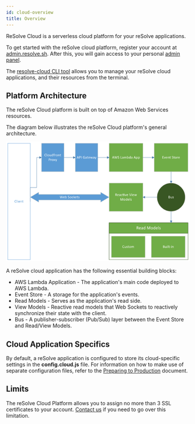```yaml
---
id: cloud-overview
title: Overview
---
```


ReSolve Cloud is a serverless cloud platform for your reSolve applications.

To get started with the reSolve cloud platform, register your account at [admin.resolve.sh](https://admin.resolve.sh/). After this, you will gain access to your personal [admin panel](cloud-web-gui.md).

The [resolve-cloud CLI tool](cloud-cli.md) allows you to manage your reSolve cloud applications, and their resources from the terminal.

## Platform Architecture

The reSolve Cloud platform is built on top of Amazon Web Services resources.

The diagram below illustrates the reSolve Cloud platform's general architecture.

![reSolve Cloud Architecture](assets/resolve-cloud-architecture-diagram.png)

A reSolve cloud application has the following essential building blocks:

- AWS Lambda Application - The application's main code deployed to AWS Lambda.
- Event Store - A storage for the application's events.
- Read Models - Serves as the application's read side.
- View Models - Reactive read models that Web Sockets to reactively synchronize their state with the client.
- Bus - A publisher-subscriber (Pub/Sub) layer between the Event Store and Read/View Models.

## Cloud Application Specifics

By default, a reSolve application is configured to store its cloud-specific settings in the **config.cloud.js** file. For information on how to make use of separate configuration files, refer to the [Preparing to Production](preparing-to-production.md) document.

## Limits

The reSolve Cloud Platform allows you to assign no more than 3 SSL certificates to your account. [Contact us](https://github.com/reimagined/resolve#loudspeaker-get-in-touch) if you need to go over this limitation.
